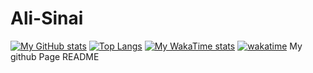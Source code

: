 # Ali-Sinai
[![My GitHub stats](https://github-stats-eight-theta.vercel.app/api?username=Ali-Sinai&show_icons=true&theme=codeSTACKr)](https://github.com/Ali-Sinai/github-stats)
[![Top Langs](https://github-stats-eight-theta.vercel.app/api/top-langs/?username=Ali-Sinai&hide_progress=true)](https://github.com/Ali-Sinai/github-stats)
[![My WakaTime stats](https://github-stats-eight-theta.vercel.app/api/wakatime?username=Ali-Sinai&layout=compact)](https://github.com/Ali-Sinai/github-stats)
[![wakatime](https://wakatime.com/badge/user/c38162d9-b2e0-473b-ad6d-dac87e0556d8.svg)](https://wakatime.com/@c38162d9-b2e0-473b-ad6d-dac87e0556d8)
My github Page README
